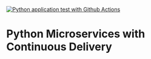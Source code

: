 
[![Python application test with Github Actions](https://github.com/priyankak17/python-microservices-/actions/workflows/devops.yml/badge.svg)](https://github.com/priyankak17/python-microservices-/actions/workflows/devops.yml)

# Python Microservices with Continuous Delivery



